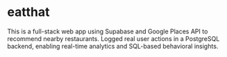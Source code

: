 # eatthat

This is a full-stack web app using Supabase and Google Places API to recommend nearby restaurants. Logged real user actions in a PostgreSQL backend, enabling real-time analytics and SQL-based behavioral insights.
